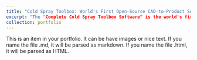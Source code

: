 ```yaml
---
title: "Cold Spray Toolbox: World's First Open-Source CAD-to-Product Solution for Cold Spray Additive Manufacturing"
excerpt: "The "Complete Cold Spray Toolbox Software" is the world's first open-source toolbox designed specifically for Cold Spray Additive Manufacturing (CSAM). It provides a comprehensive solution for both Cold Spray Repair and Cold Spray Additive Manufacturing, featuring a user-friendly GUI and various tabs for CAD manipulation, slicing, simulation, and robot tool path generation.<br/><img src='/images/500x300.png'>"
collection: portfolio
---
```


This is an item in your portfolio. It can be have images or nice text. If you name the file .md, it will be parsed as markdown. If you name the file .html, it will be parsed as HTML. 
